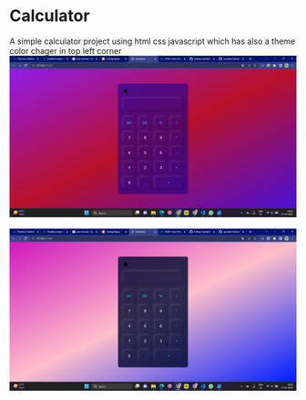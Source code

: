 # Calculator
A simple calculator project using html css javascript which has also a theme color chager in top left corner
<br>
<img src="Screenshot (83).png">
<br>
<br>
<img src="Screenshot (84).png">
